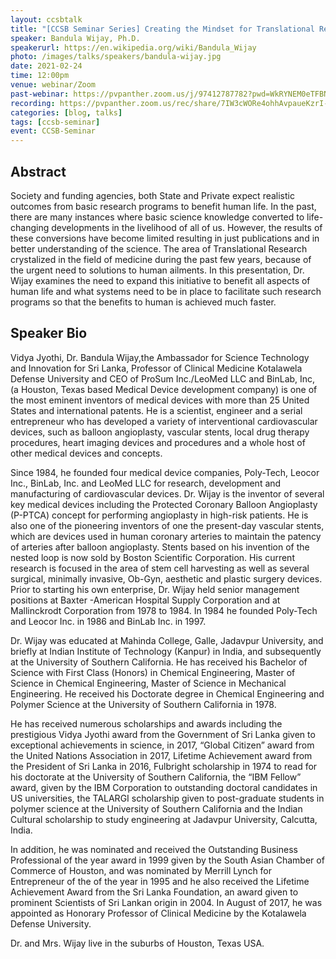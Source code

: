 ```yaml
---
layout: ccsbtalk
title: "[CCSB Seminar Series] Creating the Mindset for Translational Research"
speaker: Bandula Wijay, Ph.D.
speakerurl: https://en.wikipedia.org/wiki/Bandula_Wijay
photo: /images/talks/speakers/bandula-wijay.jpg
date: 2021-02-24
time: 12:00pm
venue: webinar/Zoom
past-webinar: https://pvpanther.zoom.us/j/97412787782?pwd=WkRYNEM0eTFBNXFURk95ZEswQXFPUT09
recording: https://pvpanther.zoom.us/rec/share/7IW3cWORe4ohhAvpaueKzrI-uqumw0Sgo-VmHXAIdJO3xKj-0sxbTT8HmXExafXM.UHhRr5OXxLbclBrR?startTime=1614189015000
categories: [blog, talks]
tags: [ccsb-seminar]
event: CCSB-Seminar
---
```



## Abstract

Society and funding agencies, both State and Private expect realistic outcomes from basic research programs to benefit human life. In the past, there are many instances where basic science knowledge converted to life-changing developments in the livelihood of all of us.  However, the results of these conversions have become limited resulting in just publications and in better understanding of the science.  The area of Translational Research crystalized in the field of medicine during the past few years, because of the urgent need to solutions to human ailments.  In this presentation, Dr. Wijay examines the need to expand this initiative to benefit all aspects of human life and what systems need to be in place to facilitate such research programs so that the benefits to human is achieved much faster.




## Speaker Bio

Vidya Jyothi, Dr. Bandula Wijay,the Ambassador for Science Technology and Innovation for Sri Lanka, Professor of Clinical Medicine Kotalawela Defense University and CEO of ProSum Inc./LeoMed LLC and BinLab, Inc, (a Houston, Texas based Medical Device development company) is one of the most eminent inventors of medical devices with more than 25 United States and international patents. He is a scientist, engineer and a serial entrepreneur who has developed a variety of interventional cardiovascular devices, such as balloon angioplasty, vascular stents, local drug therapy procedures, heart imaging devices and procedures and a whole host of other medical devices and concepts. 

Since 1984, he founded four medical device companies, Poly-Tech, Leocor Inc., BinLab, Inc. and LeoMed LLC for research, development and manufacturing of cardiovascular devices. Dr. Wijay is the inventor of several key medical devices including the Protected Coronary Balloon Angioplasty (P-PTCA) concept for performing angioplasty in high-risk patients. 
He is also one of the pioneering inventors of one the present-day vascular stents, which are devices used in human coronary arteries to maintain the patency of arteries after balloon angioplasty.  Stents based on his invention of the nested loop is now sold by Boston Scientific Corporation.  His current research is focused in the area of stem cell harvesting as well as several surgical, minimally invasive, Ob-Gyn, aesthetic and plastic surgery devices.
Prior to starting his own enterprise, Dr. Wijay held senior management positions at Baxter -American Hospital Supply Corporation and at Mallinckrodt Corporation from 1978 to 1984.  In 1984 he founded Poly-Tech and Leocor Inc. in 1986 and BinLab Inc. in 1997.   

Dr. Wijay was educated at Mahinda College, Galle, Jadavpur University, and briefly at Indian Institute of Technology (Kanpur) in India, and subsequently at the University of Southern California. He has received his Bachelor of Science with First Class (Honors) in Chemical Engineering, Master of Science in Chemical Engineering, Master of Science in Mechanical Engineering. He received his Doctorate degree in Chemical Engineering and Polymer Science at the University of Southern California in 1978.   

He has received numerous scholarships and awards including the prestigious Vidya Jyothi award from the Government of Sri Lanka given to exceptional achievements in  science, in 2017, “Global Citizen” award from the United Nations Association in 2017, Lifetime Achievement award from the President of Sri Lanka in 2016, Fulbright scholarship in 1974 to read for his doctorate at the University of Southern California, the “IBM Fellow” award, given by the IBM Corporation to outstanding doctoral candidates in US universities, the TALARGI scholarship given to post-graduate students in polymer science at the University of Southern California and the Indian Cultural scholarship to study engineering at Jadavpur University, Calcutta, India. 

In addition, he was nominated and received the Outstanding Business Professional of the year award in 1999 given by the South Asian Chamber of Commerce of Houston, and was nominated by Merrill Lynch for Entrepreneur of the of the year in 1995 and he also received the Lifetime Achievement Award from the Sri Lanka Foundation, an award given to prominent Scientists of Sri Lankan origin in 2004. In August of 2017, he was appointed as Honorary Professor of Clinical Medicine by the Kotalawela Defense University.

Dr. and Mrs. Wijay live in the suburbs of Houston, Texas USA.


